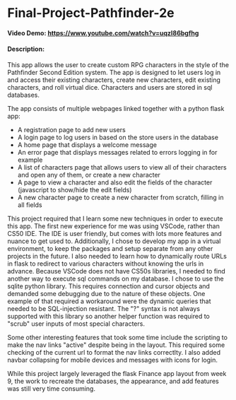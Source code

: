 # Final-Project-Pathfinder-2e
#### Video Demo:  <https://www.youtube.com/watch?v=uqzI86bgfhg>
#### Description:
This app allows the user to create custom RPG characters in the style of the Pathfinder Second Edition system. The app is designed to let users log in and access their existing characters, create new characters, edit existing characters, and roll virtual dice. Characters and users are stored in sql databases. 

The app consists of multiple webpages linked together with a python flask app:
* A registration page to add new users
* A login page to log users in based on the store users in the database
* A home page that displays a welcome message
* An error page that displays messages related to errors logging in for example
* A list of characters page that allows users to view all of their characters and open any of them, or create a new character
* A page to view a character and also edit the fields of the character (javascript to show/hide the edit fields)
* A new character page to create a new character from scratch, filling in all fields

This project required that I learn some new techniques in order to execute this app. The first new experience for me was using VSCode, rather than CS50 IDE. The IDE is user friendly, but comes with lots more features and nuance to get used to. Additionally, I chose to develop my app in a virtual environment, to keep the packages and setup separate from any other projects in the future. I also needed to learn how to dynamically route URLs in flask to redirect to various characters without knowing the urls in advance. Because VSCode does not have CS50s libraries, I needed to find another way to execute sql commands on my database. I chose to use the sqlite python library. This requires connection and cursor objects and demanded some debugging due to the nature of these objects. One example of that required a workaround were the dynamic queries that needed to be SQL-injection resistant. The "?" syntax is not always supported with this library so another helper function was required to "scrub" user inputs of most special characters. 
  
Some other interesting features that took some time include the scripting to make the nav links "active" despite being in the layout. This required some checking of the current url to format the nav links correctlty. I also added navbar collapsing for mobile devices and messages with icons for login.
  
While this project largely leveraged the flask Finance app layout from week 9, the work to recreate the databases, the appearance, and add features was still very time consuming.
  
 
  
